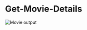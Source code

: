 # Get-Movie-Details
![Movie output](https://github.com/jyoti-03/Get-Movie-Details/assets/100834992/e76b3f5b-58b1-4114-a224-79dc37d145a5)
